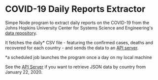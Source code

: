 # COVID-19 Daily Reports Extractor

Simpe Node program to extract daily reports on the COVID-19 from the Johns Hopkins University Center for Systems Science and Engineering's [data repository](https://github.com/CSSEGISandData/COVID-19).

It fetches the daily* CSV file - featuring the confirmed cases, deaths and recovered for each country - and sends the data to an [API server](https://github.com/GregVes/covid-19-api-server).

*a scheduled job launches the program once a day on my local machine

See the [API Server](https://github.com/GregVes/covid-19-api-server) if you want to retrieve JSON data by country from January 22, 2020.
